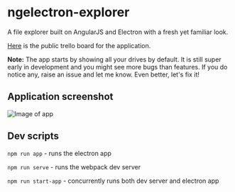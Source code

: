 # ngelectron-explorer

A file explorer built on AngularJS and Electron with a fresh yet familiar look.

[Here](https://trello.com/b/fLIo7Tk1) is the public trello board for the application.

**Note:** The app starts by showing all your drives by default. It is still super early in development and you might see more bugs than features. If you do notice any, raise an issue and let me know. Even better, let's fix it!

## Application screenshot

![Image of app](https://github.com/thediggu/ngelectron-explorer/blob/develop/demo.JPG?raw=true)

## Dev scripts

```npm run app``` - runs the electron app

```npm run serve``` - runs the webpack dev server

```npm run start-app``` - concurrently runs both dev server and electron app